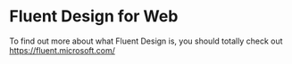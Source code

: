 # Fluent Design for Web

To find out more about what Fluent Design is, you should totally check out https://fluent.microsoft.com/

